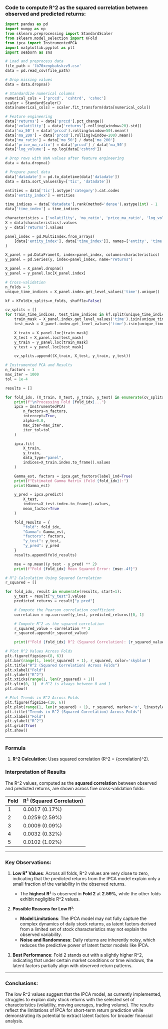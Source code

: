 ### Code to compute R^2 as the squared correlation between observed and predicted returns:  

```python
import pandas as pd
import numpy as np
from sklearn.preprocessing import StandardScaler
from sklearn.model_selection import KFold
from ipca import InstrumentedPCA
import matplotlib.pyplot as plt
import seaborn as sns

# Load and preprocess data
file_path = 'lb70xenpbakskzv9.csv'
data = pd.read_csv(file_path)

# Drop missing values
data = data.dropna()

# Standardize numerical columns
numerical_cols = ['prccd', 'cshtrd', 'cshoc']
scaler = StandardScaler()
data[numerical_cols] = scaler.fit_transform(data[numerical_cols])

# Feature engineering
data['returns'] = data['prccd'].pct_change()
data['volatility'] = data['returns'].rolling(window=20).std()
data['ma_50'] = data['prccd'].rolling(window=50).mean()
data['ma_200'] = data['prccd'].rolling(window=200).mean()
data['ma_ratio'] = data['ma_50'] / data['ma_200']
data['price_ma_ratio'] = data['prccd'] / data['ma_50']
data['log_volume'] = np.log(data['cshtrd'])

# Drop rows with NaN values after feature engineering
data = data.dropna()

# Prepare panel data
data['datadate'] = pd.to_datetime(data['datadate'])
data = data.sort_values(by=['tic', 'datadate'])

entities = data['tic'].astype('category').cat.codes
data['entity_index'] = entities

time_indices = data['datadate'].rank(method='dense').astype(int) - 1
data['time_index'] = time_indices

characteristics = ['volatility', 'ma_ratio', 'price_ma_ratio', 'log_volume']
X = data[characteristics].values
y = data['returns'].values

panel_index = pd.MultiIndex.from_arrays(
    [data['entity_index'], data['time_index']], names=['entity', 'time']
)

X_panel = pd.DataFrame(X, index=panel_index, columns=characteristics)
y_panel = pd.Series(y, index=panel_index, name="returns")

X_panel = X_panel.dropna()
y_panel = y_panel.loc[X_panel.index]

# Cross-validation
n_folds = 5
unique_time_indices = X_panel.index.get_level_values('time').unique()

kf = KFold(n_splits=n_folds, shuffle=False)

cv_splits = []
for train_time_indices, test_time_indices in kf.split(unique_time_indices):
    train_mask = X_panel.index.get_level_values('time').isin(unique_time_indices[train_time_indices])
    test_mask = X_panel.index.get_level_values('time').isin(unique_time_indices[test_time_indices])

    X_train = X_panel.loc[train_mask]
    X_test = X_panel.loc[test_mask]
    y_train = y_panel.loc[train_mask]
    y_test = y_panel.loc[test_mask]

    cv_splits.append((X_train, X_test, y_train, y_test))

# Instrumented PCA and Results
n_factors = 3
max_iter = 1000
tol = 1e-4

results = []

for fold_idx, (X_train, X_test, y_train, y_test) in enumerate(cv_splits, start=1):
    print(f"\nProcessing Fold {fold_idx}...")
    ipca = InstrumentedPCA(
        n_factors=n_factors,
        intercept=True,
        alpha=0.0,
        max_iter=max_iter,
        iter_tol=tol
    )

    ipca.fit(
        X_train,
        y_train,
        data_type="panel",
        indices=X_train.index.to_frame().values
    )

    Gamma_est, factors = ipca.get_factors(label_ind=True)
    print(f"Estimated Gamma Matrix (Fold {fold_idx}):")
    print(Gamma_est)

    y_pred = ipca.predict(
        X_test,
        indices=X_test.index.to_frame().values,
        mean_factor=True
    )

    fold_results = {
        "fold": fold_idx,
        "Gamma": Gamma_est,
        "factors": factors,
        "y_test": y_test,
        "y_pred": y_pred
    }
    results.append(fold_results)

    mse = np.mean((y_test - y_pred) ** 2)
    print(f"Fold {fold_idx} Mean Squared Error: {mse:.4f}")

# R^2 Calculation Using Squared Correlation
r_squared = []

for fold_idx, result in enumerate(results, start=1):
    y_test = result["y_test"].values
    predicted_returns = result["y_pred"]

    # Compute the Pearson correlation coefficient
    correlation = np.corrcoef(y_test, predicted_returns)[0, 1]

    # Compute R^2 as the squared correlation
    r_squared_value = correlation ** 2
    r_squared.append(r_squared_value)

    print(f"Fold {fold_idx} R^2 (Squared Correlation): {r_squared_value:.4f}")

# Plot R^2 Values Across Folds
plt.figure(figsize=(8, 6))
plt.bar(range(1, len(r_squared) + 1), r_squared, color='skyblue')
plt.title("R^2 (Squared Correlation) Across Folds")
plt.xlabel("Fold")
plt.ylabel("R^2")
plt.xticks(range(1, len(r_squared) + 1))
plt.ylim(0, 1)  # R^2 is always between 0 and 1
plt.show()

# Plot Trends in R^2 Across Folds
plt.figure(figsize=(10, 6))
plt.plot(range(1, len(r_squared) + 1), r_squared, marker='o', linestyle='-', color='green')
plt.title("Trends in R^2 (Squared Correlation) Across Folds")
plt.xlabel("Fold")
plt.ylabel("R^2")
plt.grid(True)
plt.show()
```

---

### **Formula**
1. **R^2 Calculation**: Uses squared correlation (R^2 = {correlation}^2).

### **Interpretation of Results**

The R^2 values, computed as the **squared correlation** between observed and predicted returns, are shown across five cross-validation folds:

| **Fold** | **R² (Squared Correlation)** |
|----------|-----------------------------|
| 1        | 0.0017 (0.17%)              |
| 2        | 0.0259 (2.59%)              |
| 3        | 0.0009 (0.09%)              |
| 4        | 0.0032 (0.32%)              |
| 5        | 0.0102 (1.02%)              |

---

### **Key Observations**:
1. **Low R² Values**: Across all folds, R^2 values are very close to zero, indicating that the predicted returns from the IPCA model explain only a small fraction of the variability in the observed returns.
    - The **highest R²** is observed in **Fold 2** at **2.59%**, while the other folds exhibit negligible R^2 values.  

2. **Possible Reasons for Low R²**:
    - **Model Limitations**: The IPCA model may not fully capture the complex dynamics of daily stock returns, as latent factors derived from a limited set of stock characteristics may not explain the observed variability.
    - **Noise and Randomness**: Daily returns are inherently noisy, which reduces the predictive power of latent factor models like IPCA.  

3. **Best Performance**: Fold 2 stands out with a slightly higher R^2, indicating that under certain market conditions or time windows, the latent factors partially align with observed return patterns.

---

### **Conclusions**:
The low R^2 values suggest that the IPCA model, as currently implemented, struggles to explain daily stock returns with the selected set of characteristics (volatility, moving averages, trading volume). The results reflect the limitations of IPCA for short-term return prediction while demonstrating its potential to extract latent factors for broader financial analysis.
